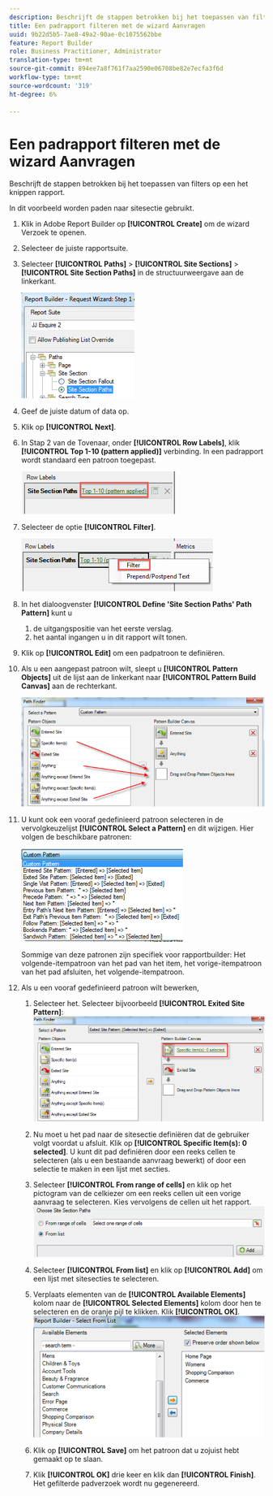```yaml
---
description: Beschrijft de stappen betrokken bij het toepassen van filters op een het knippen rapport.
title: Een padrapport filteren met de wizard Aanvragen
uuid: 9b22d5b5-7ae8-49a2-90ae-0c1075562bbe
feature: Report Builder
role: Business Practitioner, Administrator
translation-type: tm+mt
source-git-commit: 894ee7a8f761f7aa2590e06708be82e7ecfa3f6d
workflow-type: tm+mt
source-wordcount: '319'
ht-degree: 6%

---
```



# Een padrapport filteren met de wizard Aanvragen

Beschrijft de stappen betrokken bij het toepassen van filters op een het knippen rapport.

In dit voorbeeld worden paden naar sitesectie gebruikt.

1. Klik in Adobe Report Builder op **[!UICONTROL Create]** om de wizard Verzoek te openen.
1. Selecteer de juiste rapportsuite.
1. Selecteer **[!UICONTROL Paths]** > **[!UICONTROL Site Sections]** > **[!UICONTROL Site Section Paths]** in de structuurweergave aan de linkerkant.

   ![](assets/site_section_path_1.png)

1. Geef de juiste datum of data op.
1. Klik op **[!UICONTROL Next]**.
1. In Stap 2 van de Tovenaar, onder **[!UICONTROL Row Labels]**, klik **[!UICONTROL Top 1-10 (pattern applied)]** verbinding. In een padrapport wordt standaard een patroon toegepast.

   ![](assets/site_section_path_2.png)

1. Selecteer de optie **[!UICONTROL Filter]**.

   ![](assets/filter_option.png)

1. In het dialoogvenster **[!UICONTROL Define 'Site Section Paths' Path Pattern]** kunt u
   1. de uitgangspositie van het eerste verslag.
   1. het aantal ingangen u in dit rapport wilt tonen.
1. Klik op **[!UICONTROL Edit]** om een padpatroon te definiëren.
1. Als u een aangepast patroon wilt, sleept u **[!UICONTROL Pattern Objects]** uit de lijst aan de linkerkant naar **[!UICONTROL Pattern Build Canvas]** aan de rechterkant.

   ![](assets/custom_pattern.png)

1. U kunt ook een vooraf gedefinieerd patroon selecteren in de vervolgkeuzelijst **[!UICONTROL Select a Pattern]** en dit wijzigen. Hier volgen de beschikbare patronen:

   ![](assets/select_a_pattern.png)

   Sommige van deze patronen zijn specifiek voor rapportbuilder: Het volgende-itempatroon van het pad van het item, het vorige-itempatroon van het pad afsluiten, het volgende-itempatroon.
1. Als u een vooraf gedefinieerd patroon wilt bewerken,
   1. Selecteer het. Selecteer bijvoorbeeld **[!UICONTROL Exited Site Pattern]**: ![](assets/exited_site_pattern.png)

   1. Nu moet u het pad naar de sitesectie definiëren dat de gebruiker volgt voordat u afsluit. Klik op **[!UICONTROL Specific Item(s): 0 selected]**. U kunt dit pad definiëren door een reeks cellen te selecteren (als u een bestaande aanvraag bewerkt) of door een selectie te maken in een lijst met secties.
   1. Selecteer **[!UICONTROL From range of cells]** en klik op het pictogram van de celkiezer om een reeks cellen uit een vorige aanvraag te selecteren. Kies vervolgens de cellen uit het rapport. ![](assets/choose_site_section_paths.png)

   1. Selecteer **[!UICONTROL From list]** en klik op **[!UICONTROL Add]** om een lijst met sitesecties te selecteren.
   1. Verplaats elementen van de **[!UICONTROL Available Elements]** kolom naar de **[!UICONTROL Selected Elements]** kolom door hen te selecteren en de oranje pijl te klikken. Klik **[!UICONTROL OK]**. ![](assets/move_site_section_elements.png)

   1. Klik op **[!UICONTROL Save]** om het patroon dat u zojuist hebt gemaakt op te slaan.
   1. Klik **[!UICONTROL OK]** drie keer en klik dan **[!UICONTROL Finish]**. Het gefilterde padverzoek wordt nu gegenereerd.
